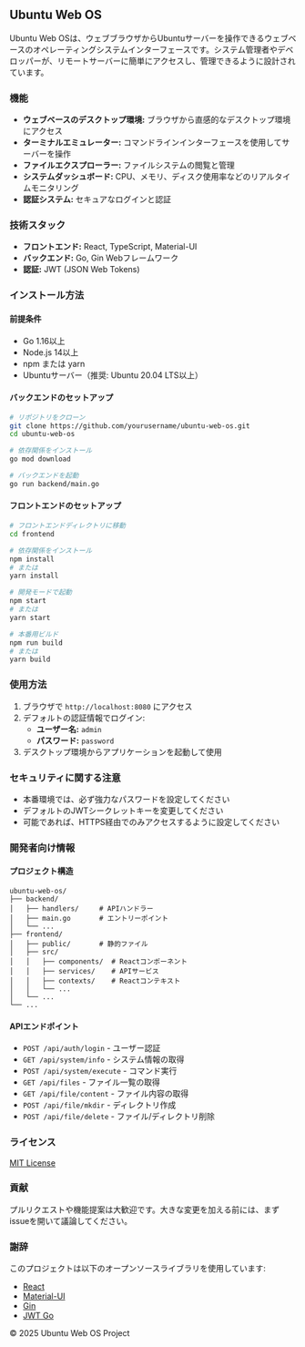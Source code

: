## Ubuntu Web OS

Ubuntu Web OSは、ウェブブラウザからUbuntuサーバーを操作できるウェブベースのオペレーティングシステムインターフェースです。システム管理者やデベロッパーが、リモートサーバーに簡単にアクセスし、管理できるように設計されています。

### 機能

*   **ウェブベースのデスクトップ環境:** ブラウザから直感的なデスクトップ環境にアクセス
*   **ターミナルエミュレーター:** コマンドラインインターフェースを使用してサーバーを操作
*   **ファイルエクスプローラー:** ファイルシステムの閲覧と管理
*   **システムダッシュボード:** CPU、メモリ、ディスク使用率などのリアルタイムモニタリング
*   **認証システム:** セキュアなログインと認証

### 技術スタック

*   **フロントエンド:** React, TypeScript, Material-UI
*   **バックエンド:** Go, Gin Webフレームワーク
*   **認証:** JWT (JSON Web Tokens)

### インストール方法

#### 前提条件

*   Go 1.16以上
*   Node.js 14以上
*   npm または yarn
*   Ubuntuサーバー（推奨: Ubuntu 20.04 LTS以上）

#### バックエンドのセットアップ

```bash
# リポジトリをクローン
git clone https://github.com/yourusername/ubuntu-web-os.git
cd ubuntu-web-os

# 依存関係をインストール
go mod download

# バックエンドを起動
go run backend/main.go
```

#### フロントエンドのセットアップ

```bash
# フロントエンドディレクトリに移動
cd frontend

# 依存関係をインストール
npm install
# または
yarn install

# 開発モードで起動
npm start
# または
yarn start

# 本番用ビルド
npm run build
# または
yarn build
```

### 使用方法

1.  ブラウザで `http://localhost:8080` にアクセス
2.  デフォルトの認証情報でログイン:
    *   **ユーザー名:** `admin`
    *   **パスワード:** `password`
3.  デスクトップ環境からアプリケーションを起動して使用

### セキュリティに関する注意

*   本番環境では、必ず強力なパスワードを設定してください
*   デフォルトのJWTシークレットキーを変更してください
*   可能であれば、HTTPS経由でのみアクセスするように設定してください

### 開発者向け情報

#### プロジェクト構造

```
ubuntu-web-os/
├── backend/
│   ├── handlers/     # APIハンドラー
│   ├── main.go       # エントリーポイント
│   └── ...
├── frontend/
│   ├── public/       # 静的ファイル
│   ├── src/
│   │   ├── components/  # Reactコンポーネント
│   │   ├── services/    # APIサービス
│   │   ├── contexts/    # Reactコンテキスト
│   │   └── ...
│   └── ...
└── ...
```

#### APIエンドポイント

*   `POST /api/auth/login` - ユーザー認証
*   `GET /api/system/info` - システム情報の取得
*   `POST /api/system/execute` - コマンド実行
*   `GET /api/files` - ファイル一覧の取得
*   `GET /api/file/content` - ファイル内容の取得
*   `POST /api/file/mkdir` - ディレクトリ作成
*   `POST /api/file/delete` - ファイル/ディレクトリ削除

### ライセンス

[MIT License](LICENSE)

### 貢献

プルリクエストや機能提案は大歓迎です。大きな変更を加える前には、まずissueを開いて議論してください。

### 謝辞

このプロジェクトは以下のオープンソースライブラリを使用しています:

*   [React](https://reactjs.org/)
*   [Material-UI](https://mui.com/)
*   [Gin](https://gin-gonic.com/)
*   [JWT Go](https://github.com/golang-jwt/jwt)

© 2025 Ubuntu Web OS Project